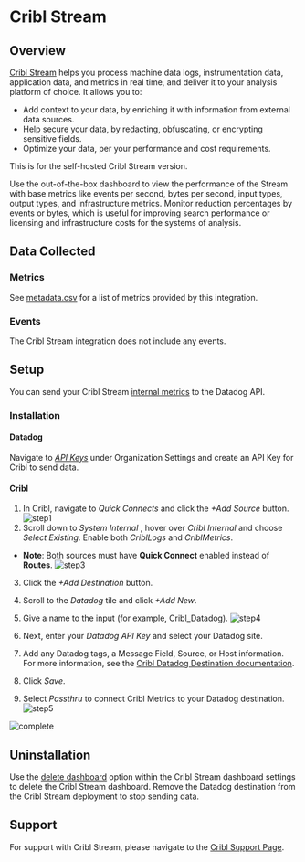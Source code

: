 # Cribl Stream

## Overview
[Cribl Stream][1] helps you process machine data logs, instrumentation data, application data, and metrics in real time, and deliver it to your analysis platform of choice. It allows you to:

- Add context to your data, by enriching it with information from external data sources.
- Help secure your data, by redacting, obfuscating, or encrypting sensitive fields.
- Optimize your data, per your performance and cost requirements.

This is for the self-hosted Cribl Stream version. 

Use the out-of-the-box dashboard to view the performance of the Stream with base metrics like events per second, bytes per second, input types, output types, and infrastructure metrics. Monitor reduction percentages by events or bytes, which is useful for improving search performance or licensing and infrastructure costs for the systems of analysis.

## Data Collected
### Metrics
See [metadata.csv][5] for a list of metrics provided by this integration.
### Events
The Cribl Stream integration does not include any events.

## Setup
You can send your Cribl Stream [internal metrics][6] to the Datadog API. 

### Installation

#### Datadog
Navigate to [_API Keys_][7] under Organization Settings and create an API Key for Cribl to send data.

#### Cribl
1. In Cribl, navigate to _Quick Connects_ and click the _+Add Source_ button. 
![step1](https://raw.githubusercontent.com/DataDog/integrations-extras/master/cribl_stream/images/images/cribl_dd_1.png)
2. Scroll down to _System Internal_ , hover over _Cribl Internal_ and choose _Select Existing_. Enable both _CriblLogs_ and _CriblMetrics_.  
 - **Note**: Both sources must have **Quick Connect** enabled instead of **Routes**.
![step3](https://raw.githubusercontent.com/DataDog/integrations-extras/master/cribl_stream/images/images/cribl_dd_3.png)

3. Click the _+Add Destination_ button.
4. Scroll to the _Datadog_ tile and click _+Add New_.
5. Give a name to the input (for example, Cribl_Datadog).
![step4](https://raw.githubusercontent.com/DataDog/integrations-extras/master/cribl_stream/images/images/cribl_dd_4.png)

6. Next, enter your _Datadog API Key_ and select your Datadog site.
7. Add any Datadog tags, a Message Field, Source, or Host information. For more information, see the [Cribl Datadog Destination documentation][3].
8. Click _Save_.
10. Select _Passthru_ to connect Cribl Metrics to your Datadog destination.
![step5](https://raw.githubusercontent.com/DataDog/integrations-extras/master/cribl_stream/images/images/cribl_dd_6.png)

![complete](https://raw.githubusercontent.com/DataDog/integrations-extras/master/cribl_stream/images/images/cribl_dd_5.png)


## Uninstallation
Use the [delete dashboard][4] option within the Cribl Stream dashboard settings to delete the Cribl Stream dashboard. Remove the Datadog destination from the Cribl Stream deployment to stop sending data.
## Support
For support with Cribl Stream, please navigate to the [Cribl Support Page][8].

[1]: https://cribl.io/stream
[2]: https://docs.cribl.io/stream/sources-datadog-agent
[3]: https://docs.cribl.io/stream/destinations-datadog
[4]: https://docs.datadoghq.com/dashboards/#delete-dashboard
[5]: https://github.com/DataDog/integrations-extras/blob/master/cribl_stream/metadata.csv
[6]: http://docs.cribl.io/logstream/sources-cribl-internal/
[7]: https://app.datadoghq.com/organization-settings/api-keys
[8]: https://cribl.io/support
